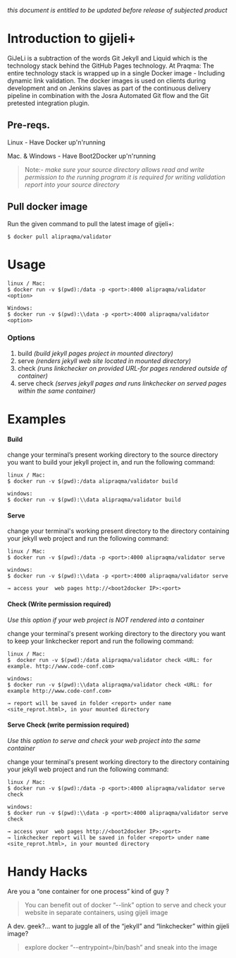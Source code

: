 _this document is entitled to be updated before release of subjected product_
# Introduction to gijeli+ 
GiJeLi is a subtraction of the words Git Jekyll and Liquid which is the technology stack behind the GitHub Pages technology. At Praqma: The entire technology stack is wrapped up in a single Docker image - Including dynamic link validation. The docker images is used on clients during development and on Jenkins slaves as part of the continuous delivery pipeline in combination with the Josra Automated Git flow and the Git pretested integration plugin.

## Pre-reqs.

Linux - Have Docker up'n'running 

Mac. & Windows - Have Boot2Docker up'n'running 

>Note:- _make sure your source directory allows read and write permission to the running program it is required for writing validation report into your source directory_

## Pull docker image
Run the given command to pull the latest image of gijeli+:
```
$ docker pull alipraqma/validator

```
# Usage
```
linux / Mac:
$ docker run -v $(pwd):/data -p <port>:4000 alipraqma/validator <option>

Windows:
$ docker run -v $(pwd):\\data -p <port>:4000 alipraqma/validator <option>
```
### Options

1. build _(build jekyll pages project in mounted directory)_
2. serve _(renders jekyll web site located in mounted directory)_
3. check _(runs linkchecker on provided URL-for pages rendered outside of container)_
4. serve check _(serves jekyll pages and runs linkchecker on served pages within the same container)_

# Examples
#### Build

change your terminal’s present working directory to the source directory you want to build your jekyll project in, and run the following command: 
```
linux / Mac:
$ docker run -v $(pwd):/data alipraqma/validator build

windows:
$ docker run -v $(pwd):\\data alipraqma/validator build
```

#### Serve 

change your terminal's working present directory to the directory containing your jekyll web project and run the following command:
```
linux / Mac:
$ docker run -v $(pwd):/data -p <port>:4000 alipraqma/validator serve

windows:
$ docker run -v $(pwd):\\data -p <port>:4000 alipraqma/validator serve

→ access your  web pages http://<boot2docker IP>:<port>
```


#### Check (Write permission required)

_Use this option if your web project is NOT rendered into a container_

change your terminal's present working directory to the directory you want to keep your linkchecker report and run the following command:

```
linux / Mac:
$  docker run -v $(pwd):/data alipraqma/validator check <URL: for example. http://www.code-conf.com>

windows:
$ docker run -v $(pwd):\\data alipraqma/validator check <URL: for example http://www.code-conf.com>

→ report will be saved in folder <report> under name <site_reprot.html>, in your mounted directory
```
#### Serve Check (write permission required)
_Use this option to serve and check your web project into the same container_

change your terminal's present working directory to the directory containing your jekyll web project and run the following command:
```
linux / Mac:
$ docker run -v $(pwd):/data -p <port>:4000 alipraqma/validator serve check

windows:
$ docker run -v $(pwd):\\data -p <port>:4000 alipraqma/validator serve check 

→ access your  web pages http://<boot2docker IP>:<port>
→ linkchecker report will be saved in folder <report> under name <site_reprot.html>, in your mounted directory 
```
# Handy Hacks
Are you a “one container for one process” kind of guy ?
>You can benefit out of docker “--link” option to serve and check your website in separate containers, using gijeli image

A dev. geek?... want to juggle all of the “jekyll” and “linkchecker” within gijeli image?
>explore docker  “--entrypoint=/bin/bash” and sneak into the image
